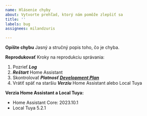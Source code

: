 ```yaml
---
name: Hlásenie chyby
about: Vytvorte prehľad, ktorý nám pomôže zlepšiť sa
title: ''
labels: bug
assignees: milandzuris

---
```


**Opíšte chybu**
Jasný a stručný popis toho, čo je chyba.

**Reprodukovať**
Kroky na reprodukciu správania:
1. Pozrieť *****Log*****
2. *****Reštart***** Home Assistant
3. Skontrolovať *****Platnosť*****  *****[Development Plan](https://iot.tuya.com/cloud/)*****
4. Vrátiť späť na staršiu *****Verziu***** Home Assistant alebo Local Tuya

**Verzia Home Assistant a Local Tuya:**
 - Home Assistant Core: 2023.10.1
 - Local Tuya 5.2.1
